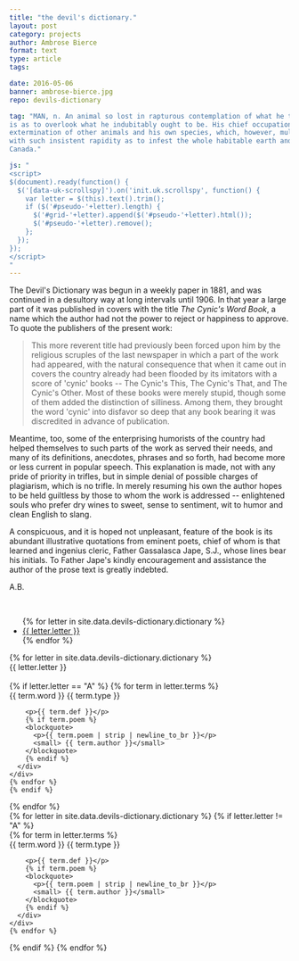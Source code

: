 ```yaml
---
title: "the devil's dictionary."
layout: post
category: projects
author: Ambrose Bierce
format: text
type: article
tags: 

date: 2016-05-06
banner: ambrose-bierce.jpg 
repo: devils-dictionary

tag: "MAN, n. An animal so lost in rapturous contemplation of what he thinks he
is as to overlook what he indubitably ought to be. His chief occupation is
extermination of other animals and his own species, which, however, multiplies
with such insistent rapidity as to infest the whole habitable earth and
Canada."

js: "
<script>
$(document).ready(function() {
  $('[data-uk-scrollspy]').on('init.uk.scrollspy', function() {
    var letter = $(this).text().trim();
    if ($('#pseudo-'+letter).length) {
      $('#grid-'+letter).append($('#pseudo-'+letter).html());
      $('#pseudo-'+letter).remove();
    };
  });
});
</script>
"
---
```


The Devil's Dictionary was begun in a weekly paper in 1881, and was continued
in a desultory way at long intervals until 1906. In that year a large part of
it was published in covers with the title *The Cynic's Word Book*, a name which
the author had not the power to reject or happiness to approve. To quote the
publishers of the present work:

>This more reverent title had previously been forced upon him by the religious
>scruples of the last newspaper in which a part of the work had appeared, with
>the natural consequence that when it came out in covers the country already
>had been flooded by its imitators with a score of 'cynic' books -- The Cynic's
>This, The Cynic's That, and The Cynic's Other. Most of these books were merely
>stupid, though some of them added the distinction of silliness. Among them,
>they brought the word 'cynic' into disfavor so deep that any book bearing it
>was discredited in advance of publication.

Meantime, too, some of the enterprising humorists of the country had helped
themselves to such parts of the work as served their needs, and many of its
definitions, anecdotes, phrases and so forth, had become more or less current
in popular speech. This explanation is made, not with any pride of priority in
trifles, but in simple denial of possible charges of plagiarism, which is no
trifle. In merely resuming his own the author hopes to be held guiltless by
those to whom the work is addressed -- enlightened souls who prefer dry wines
to sweet, sense to sentiment, wit to humor and clean English to slang.

A conspicuous, and it is hoped not unpleasant, feature of the book is its
abundant illustrative quotations from eminent poets, chief of whom is that
learned and ingenius cleric, Father Gassalasca Jape, S.J., whose lines bear his
initials. To Father Jape's kindly encouragement and assistance the author of
the prose text is greatly indebted.

A.B.

<div class="uk-grid uk-grid-small">

<div class="uk-width-1-5 uk-width-small-1-10 uk-width-medium-1-10">
  <br>
  <div data-uk-sticky="{top:50}" class="uk-panel uk-panel-box">
    <ul class="uk-scrollable-box uk-nav-side uk-nav uk-nav-parent-icon" 
        data-uk-scrollspy-nav="{closest:'li', topoffset:-250}" data-uk-nav>
      {% for letter in site.data.devils-dictionary.dictionary %}
      <li class="uk-text-center"><a href="#section-{{ letter.letter }}" 
           data-uk-smooth-scroll="{offset:50}">{{ letter.letter }}
      </a></li>
      {% endfor %}
    </ul>
  </div>
</div>

<div class="uk-width-4-5 uk-width-small-9-10 uk-width-medium-9-10">
  {% for letter in site.data.devils-dictionary.dictionary %}
  <br>
  <div class="uk-h2 uk-text-center" id="section-{{ letter.letter }}" 
       data-uk-scrollspy>
    {{ letter.letter }}
  </div>
  <br>
  <div class="uk-grid" id="grid-{{ letter.letter }}" 
       data-uk-grid="{gutter:15, animation:false}">
    {% if letter.letter == "A" %}
    {% for term in letter.terms %}
    <div class="uk-width-1-1 uk-width-medium-1-1 uk-width-xlarge-1-2"
         id="wrapper-{{ letter.letter }}">
      <div class="uk-panel uk-panel-box">
        <div class="uk-panel-title uk-panel-header">
          {{ term.word }} 
          <span class="uk-float-right">{{ term.type }}</span>
        </div>

        <p>{{ term.def }}</p> 
        {% if term.poem %} 
        <blockquote> 
          <p>{{ term.poem | strip | newline_to_br }}</p>
          <small> {{ term.author }}</small>
        </blockquote> 
        {% endif %}
      </div>
    </div>
    {% endfor %}
    {% endif %}
  </div>
  {% endfor %}
</div>

<div class="uk-hidden">
  {% for letter in site.data.devils-dictionary.dictionary %}
  {% if letter.letter != "A" %}
  <div id="pseudo-{{ letter.letter }}">
    {% for term in letter.terms %}
    <div class="uk-width-1-1 uk-width-medium-1-1 uk-width-xlarge-1-2"
         id="wrapper-{{ letter.letter }}">
      <div class="uk-panel uk-panel-box">
        <div class="uk-panel-title uk-panel-header">
          {{ term.word }} 
          <span class="uk-float-right">{{ term.type }}</span>
        </div>

        <p>{{ term.def }}</p> 
        {% if term.poem %} 
        <blockquote> 
          <p>{{ term.poem | strip | newline_to_br }}</p>
          <small> {{ term.author }}</small>
        </blockquote> 
        {% endif %}
      </div>
    </div>
    {% endfor %}
  </div>
  {% endif %}
  {% endfor %}
</div>

</div>
